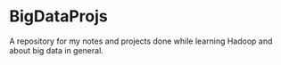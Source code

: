 # BigDataProjs
A repository for my notes and projects done while learning Hadoop and about big data in general.
